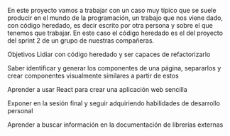 En este proyecto vamos a trabajar con un caso muy típico que se suele producir en el mundo de la programación, un trabajo que nos viene dado, con código heredado, es decir escrito por otra persona y sobre el que tenemos que trabajar. En este caso el código heredado es el del proyecto del sprint 2 de un grupo de nuestras compañeras.

Objetivos
Lidiar con código heredado y ser capaces de refactorizarlo

Saber identificar y generar los componentes de una página, separarlos y crear componentes visualmente similares a partir de estos

Aprender a usar React para crear una aplicación web sencilla

Exponer en la sesión final y seguir adquiriendo habilidades de desarrollo personal

Aprender a buscar información en la documentación de librerías externas